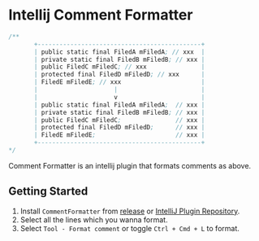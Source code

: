 # Intellij Comment Formatter

```java
/**
       +---------------------------------------------+
       | public static final FiledA mFiledA; // xxx  |
       | private static final FiledB mFiledB; // xxx |
       | public FiledC mFiledC; // xxx               |
       | protected final FiledD mFiledD; // xxx      |
       | FiledE mFiledE; // xxx                      |
       |                     |                       |
       |                     v                       |
       | public static final FiledA mFiledA;  // xxx |
       | private static final FiledB mFiledB; // xxx |
       | public FiledC mFiledC;               // xxx |
       | protected final FiledD mFiledD;      // xxx |
       | FiledE mFiledE;                      // xxx |
       +---------------------------------------------+
*/
```

Comment Formatter is an intellij plugin that formats comments as above.

## Getting Started

1. Install `CommentFormatter` from [release](https://github.com/kaedea/comment-formatter/releases) or [IntelliJ Plugin Repository](https://plugins.jetbrains.com/plugin/9337?pr=idea).
2. Select all the lines which you wanna format.
3. Select `Tool - Format comment` or toggle `Ctrl + Cmd + L` to format.
